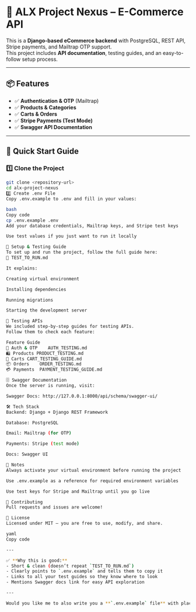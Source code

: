 # 🛒 ALX Project Nexus – E-Commerce API

This is a **Django-based eCommerce backend** with PostgreSQL, REST API, Stripe payments, and Mailtrap OTP support.  
This project includes **API documentation**, testing guides, and an easy-to-follow setup process.

---

## 📦 Features

- ✅ **Authentication & OTP** (Mailtrap)
- ✅ **Products & Categories**
- ✅ **Carts & Orders**
- ✅ **Stripe Payments (Test Mode)**
- ✅ **Swagger API Documentation**

---

## 🚀 Quick Start Guide

### 1️⃣ Clone the Project

```bash
git clone <repository-url>
cd alx-project-nexus
2️⃣ Create .env File
Copy .env.example to .env and fill in your values:

bash
Copy code
cp .env.example .env
Add your database credentials, Mailtrap keys, and Stripe test keys

Use test values if you just want to run it locally

📖 Setup & Testing Guide
To set up and run the project, follow the full guide here:
📄 TEST_TO_RUN.md

It explains:

Creating virtual environment

Installing dependencies

Running migrations

Starting the development server

🧪 Testing APIs
We included step-by-step guides for testing APIs.
Follow them to check each feature:

Feature	Guide
🔑 Auth & OTP	AUTH_TESTING.md
🛍️ Products	PRODUCT_TESTING.md
🛒 Carts	CART_TESTING_GUIDE.md
📦 Orders	ORDER_TESTING.md
💳 Payments	PAYMENT_TESTING_GUIDE.md

🗄️ Swagger Documentation
Once the server is running, visit:

Swagger Docs: http://127.0.0.1:8000/api/schema/swagger-ui/

🛠️ Tech Stack
Backend: Django + Django REST Framework

Database: PostgreSQL

Email: Mailtrap (for OTP)

Payments: Stripe (test mode)

Docs: Swagger UI

📌 Notes
Always activate your virtual environment before running the project

Use .env.example as a reference for required environment variables

Use test keys for Stripe and Mailtrap until you go live

🤝 Contributing
Pull requests and issues are welcome!

📜 License
Licensed under MIT – you are free to use, modify, and share.

yaml
Copy code

---

✅ **Why this is good:**
- Short & clean (doesn’t repeat `TEST_TO_RUN.md`)
- Clearly points to `.env.example` and tells them to copy it
- Links to all your test guides so they know where to look
- Mentions Swagger docs link for easy API exploration

---

Would you like me to also write you a **`.env.example` file** with placeholders for PostgreSQL, Mailtrap, and Stripe (so your README reference works out of the box)
```
